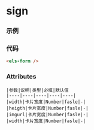 # sign
### 示例
<els-form />

### 代码
```html
<els-form />
```

### Attributes
```base
|参数|说明|类型|必填|默认值
|----|----|----|----|----|
|width|卡片宽度|Number|fasle|-|
|heigth|卡片宽度|Number|fasle|-|
|imgurl|卡片宽度|Number|fasle|-|
|width|卡片宽度|Number|fasle|-|
```